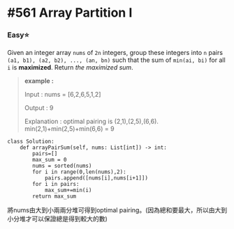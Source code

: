 # \#561 Array Partition I

### Easy:star:

Given an integer array `nums` of `2n` integers, group these integers into `n` pairs `(a1, b1), (a2, b2), ..., (an, bn)` such that the sum of `min(ai, bi)` for all `i` is **maximized**. Return _the maximized sum_.

> **example :** 
>
> Input : nums = \[6,2,6,5,1,2\]
>
> Output : 9
>
> Explanation :  optimal pairing is \(2,1\),\(2,5\),\(6,6\). min\(2,1\)+min\(2,5\)+min\(6,6\) = 9

```text
class Solution:
    def arrayPairSum(self, nums: List[int]) -> int:
        pairs=[]
        max_sum = 0
        nums = sorted(nums)
        for i in range(0,len(nums),2):
            pairs.append([nums[i],nums[i+1]])
        for i in pairs:
            max_sum+=min(i)
        return max_sum
```

將nums由大到小兩兩分堆可得到optimal pairing。\(因為總和要最大，所以由大到小分堆才可以保證總是得到較大的數\)

